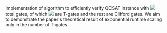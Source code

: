 Implementation of algorithm to efficiently verify QCSAT instance with <img src="https://latex.codecogs.com/gif.latex?s" /> total gates, of which <img src="https://latex.codecogs.com/gif.latex?t " /> are T-gates and the rest are Clifford gates. We aim to demonstrate the paper's theoretical result of exponential runtime scaling only in the number of T-gates.
